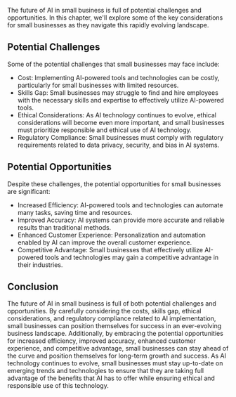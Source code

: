 

The future of AI in small business is full of potential challenges and opportunities. In this chapter, we'll explore some of the key considerations for small businesses as they navigate this rapidly evolving landscape.

Potential Challenges
--------------------

Some of the potential challenges that small businesses may face include:

* Cost: Implementing AI-powered tools and technologies can be costly, particularly for small businesses with limited resources.
* Skills Gap: Small businesses may struggle to find and hire employees with the necessary skills and expertise to effectively utilize AI-powered tools.
* Ethical Considerations: As AI technology continues to evolve, ethical considerations will become even more important, and small businesses must prioritize responsible and ethical use of AI technology.
* Regulatory Compliance: Small businesses must comply with regulatory requirements related to data privacy, security, and bias in AI systems.

Potential Opportunities
-----------------------

Despite these challenges, the potential opportunities for small businesses are significant:

* Increased Efficiency: AI-powered tools and technologies can automate many tasks, saving time and resources.
* Improved Accuracy: AI systems can provide more accurate and reliable results than traditional methods.
* Enhanced Customer Experience: Personalization and automation enabled by AI can improve the overall customer experience.
* Competitive Advantage: Small businesses that effectively utilize AI-powered tools and technologies may gain a competitive advantage in their industries.

Conclusion
----------

The future of AI in small business is full of both potential challenges and opportunities. By carefully considering the costs, skills gap, ethical considerations, and regulatory compliance related to AI implementation, small businesses can position themselves for success in an ever-evolving business landscape. Additionally, by embracing the potential opportunities for increased efficiency, improved accuracy, enhanced customer experience, and competitive advantage, small businesses can stay ahead of the curve and position themselves for long-term growth and success. As AI technology continues to evolve, small businesses must stay up-to-date on emerging trends and technologies to ensure that they are taking full advantage of the benefits that AI has to offer while ensuring ethical and responsible use of this technology.
